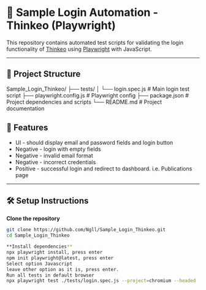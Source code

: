 # 🔐 Sample Login Automation - Thinkeo (Playwright)

This repository contains automated test scripts for validating the login functionality of [Thinkeo](https://platform.thinkeo.io/login) 
using [Playwright](https://playwright.dev/) with JavaScript.

---

## 📁 Project Structure
Sample_Login_Thinkeo/
├── tests/
│ └── login.spec.js # Main login test script
├── playwright.config.js # Playwright config
├── package.json # Project dependencies and scripts
└── README.md # Project documentation


## 🚀 Features
- UI - should display email and password fields and login button
- Negative - login with empty fields
- Negative - invalid email format
- Negative - incorrect credentials
- Positive - successful login and redirect to dashboard. i.e. Publications page
---

## 🛠️ Setup Instructions

**Clone the repository**
```bash
git clone https://github.com/Ngll/Sample_Login_Thinkeo.git
cd Sample_Login_Thinkeo

**Install dependencies**
npx playwright install, press enter
npm init playwright@latest, press enter
Select option Javascript
leave other option as it is, press enter.
Run all tests in default browser 
npx playwright test ./tests/login.spec.js --project=chromium --headed
